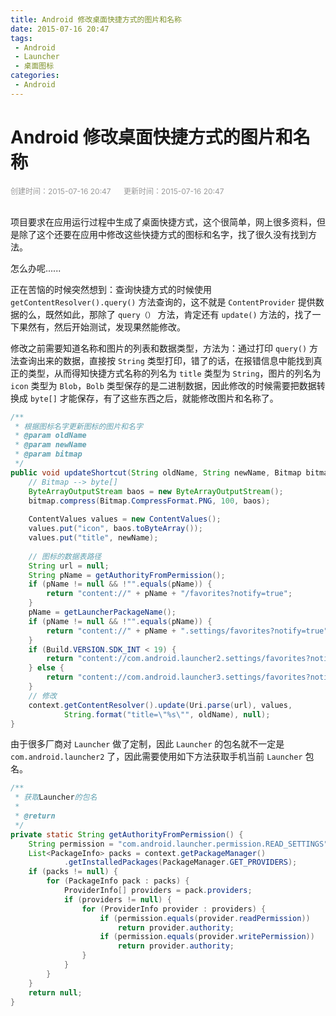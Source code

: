 ```yaml
---
title: Android 修改桌面快捷方式的图片和名称
date: 2015-07-16 20:47
tags:
 - Android
 - Launcher
 - 桌面图标
categories:
 - Android
---
```


# Android 修改桌面快捷方式的图片和名称

<div style="color: #999999; font-size: 12px;">
    <span>创建时间：2015-07-16 20:47</span>
    &nbsp;&nbsp;&nbsp;&nbsp;
    <span>更新时间：2015-07-16 20:47</span>
</div>
<br/>

项目要求在应用运行过程中生成了桌面快捷方式，这个很简单，网上很多资料，但是除了这个还要在应用中修改这些快捷方式的图标和名字，找了很久没有找到方法。

怎么办呢......

正在苦恼的时候突然想到：查询快捷方式的时候使用 `getContentResolver().query()` 方法查询的，这不就是 `ContentProvider` 提供数据的么，既然如此，那除了 `query（）` 方法，肯定还有 `update()` 方法的，找了一下果然有，然后开始测试，发现果然能修改。

修改之前需要知道名称和图片的列表和数据类型，方法为：通过打印 `query()` 方法查询出来的数据，直接按 `String` 类型打印，错了的话，在报错信息中能找到真正的类型，从而得知快捷方式名称的列名为 `title` 类型为 `String`，图片的列名为 `icon` 类型为 `Blob`，`Bolb` 类型保存的是二进制数据，因此修改的时候需要把数据转换成 `byte[]` 才能保存，有了这些东西之后，就能修改图片和名称了。

```java
/**
 * 根据图标名字更新图标的图片和名字
 * @param oldName
 * @param newName
 * @param bitmap
 */
public void updateShortcut(String oldName, String newName, Bitmap bitmap) {
    // Bitmap --> byte[]
    ByteArrayOutputStream baos = new ByteArrayOutputStream();
    bitmap.compress(Bitmap.CompressFormat.PNG, 100, baos);
    
    ContentValues values = new ContentValues();
    values.put("icon", baos.toByteArray());
    values.put("title", newName);
        
    // 图标的数据表路径
    String url = null;
    String pName = getAuthorityFromPermission();
    if (pName != null && !"".equals(pName)) {
		return "content://" + pName + "/favorites?notify=true";
	}
	pName = getLauncherPackageName();
	if (pName != null && !"".equals(pName)) {
		return "content://" + pName + ".settings/favorites?notify=true";
	}
	if (Build.VERSION.SDK_INT < 19) {
		return "content://com.android.launcher2.settings/favorites?notify=true";
	} else {
		return "content://com.android.launcher3.settings/favorites?notify=true";
	}
    // 修改
    context.getContentResolver().update(Uri.parse(url), values,
            String.format("title=\"%s\"", oldName), null);
}  
```

由于很多厂商对 `Launcher` 做了定制，因此 `Launcher` 的包名就不一定是 `com.android.launcher2` 了，因此需要使用如下方法获取手机当前 `Launcher` 包名。

```java
/**
 * 获取Launcher的包名
 * 
 * @return
 */
private static String getAuthorityFromPermission() {
    String permission = "com.android.launcher.permission.READ_SETTINGS"; // 权限
    List<PackageInfo> packs = context.getPackageManager()
            .getInstalledPackages(PackageManager.GET_PROVIDERS);
    if (packs != null) {
        for (PackageInfo pack : packs) {
            ProviderInfo[] providers = pack.providers;
            if (providers != null) {
                for (ProviderInfo provider : providers) {
                    if (permission.equals(provider.readPermission))
                        return provider.authority;
                    if (permission.equals(provider.writePermission))
                        return provider.authority;
                }
            }
        }
    }
    return null;
}  
```